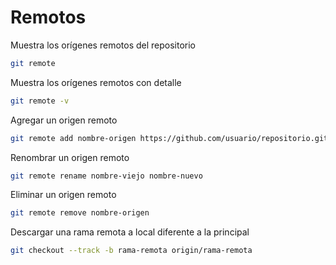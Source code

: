 # Remotos

Muestra los orígenes remotos del repositorio 
```bash
git remote
```

Muestra los orígenes remotos con detalle
```bash
git remote -v
```

Agregar un origen remoto
```bash
git remote add nombre-origen https://github.com/usuario/repositorio.git
```

Renombrar un origen remoto
```bash
git remote rename nombre-viejo nombre-nuevo
```

Eliminar un origen remoto
```bash
git remote remove nombre-origen
```

Descargar una rama remota a local diferente a la principal
```bash
git checkout --track -b rama-remota origin/rama-remota
```

